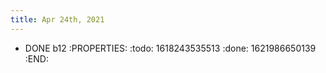 ```yaml
---
title: Apr 24th, 2021
---
```


- DONE b12
:PROPERTIES:
:todo: 1618243535513
:done: 1621986650139
:END:
